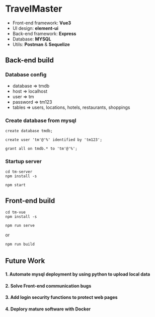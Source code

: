 # TravelMaster
- Front-end framework: **Vue3**
- UI design: **element-ui**
- Back-end framework: **Express**
- Database: **MYSQL**
- Utils: **Postman** & **Sequelize**

## Back-end build

### Database config
- database => tmdb
- host => localhost
- user => tm
- password => tm123
- tables => users, locations, hotels, restaurants, shoppings

### Create database from mysql
```
create database tmdb;
```

```
create user 'tm'@'%' identified by 'tm123';
```

```
grant all on tmdb.* to 'tm'@'%';
```

### Startup server
```
cd tm-server
npm install -s
```

```
npm start
```


## Front-end build
```
cd tm-vue
npm install -s
```

```
npm run serve
```
or
```
npm run build
```


## Future Ｗork
#### 1. Automate mysql deployment by using python to upload local data
#### 2. Solve Front-end communication bugs
#### 3. Add login security functions to protect web pages
#### 4. Deplory mature software with Docker
